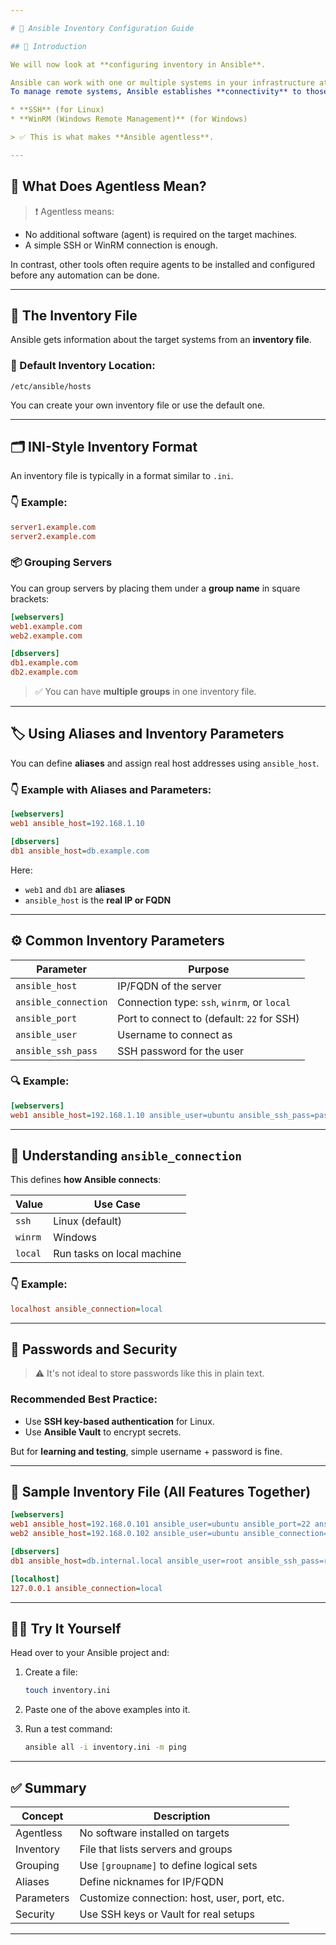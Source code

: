 ```yaml
---

# 📘 Ansible Inventory Configuration Guide

## 🎯 Introduction

We will now look at **configuring inventory in Ansible**.

Ansible can work with one or multiple systems in your infrastructure at the same time.
To manage remote systems, Ansible establishes **connectivity** to those servers using:

* **SSH** (for Linux)
* **WinRM (Windows Remote Management)** (for Windows)

> ✅ This is what makes **Ansible agentless**.

---
```


## 🧩 What Does Agentless Mean?

> ❗ Agentless means:

* No additional software (agent) is required on the target machines.
* A simple SSH or WinRM connection is enough.

In contrast, other tools often require agents to be installed and configured before any automation can be done.

---

## 📁 The Inventory File

Ansible gets information about the target systems from an **inventory file**.

### 📌 Default Inventory Location:

```
/etc/ansible/hosts
```

You can create your own inventory file or use the default one.

---

## 🗂️ INI-Style Inventory Format

An inventory file is typically in a format similar to `.ini`.

### 👇 Example:

```ini
server1.example.com
server2.example.com
```

### 📦 Grouping Servers

You can group servers by placing them under a **group name** in square brackets:

```ini
[webservers]
web1.example.com
web2.example.com

[dbservers]
db1.example.com
db2.example.com
```

> ✅ You can have **multiple groups** in one inventory file.

---

## 🏷️ Using Aliases and Inventory Parameters

You can define **aliases** and assign real host addresses using `ansible_host`.

### 👇 Example with Aliases and Parameters:

```ini
[webservers]
web1 ansible_host=192.168.1.10

[dbservers]
db1 ansible_host=db.example.com
```

Here:

* `web1` and `db1` are **aliases**
* `ansible_host` is the **real IP or FQDN**

---

## ⚙️ Common Inventory Parameters

| Parameter            | Purpose                                     |
| -------------------- | ------------------------------------------- |
| `ansible_host`       | IP/FQDN of the server                       |
| `ansible_connection` | Connection type: `ssh`, `winrm`, or `local` |
| `ansible_port`       | Port to connect to (default: `22` for SSH)  |
| `ansible_user`       | Username to connect as                      |
| `ansible_ssh_pass`   | SSH password for the user                   |

### 🔍 Example:

```ini
[webservers]
web1 ansible_host=192.168.1.10 ansible_user=ubuntu ansible_ssh_pass=password ansible_port=22
```

---

## 🧠 Understanding `ansible_connection`

This defines **how Ansible connects**:

| Value   | Use Case                   |
| ------- | -------------------------- |
| `ssh`   | Linux (default)            |
| `winrm` | Windows                    |
| `local` | Run tasks on local machine |

### 👇 Example:

```ini
localhost ansible_connection=local
```

---

## 🔐 Passwords and Security

> ⚠️ It's not ideal to store passwords like this in plain text.

### Recommended Best Practice:

* Use **SSH key-based authentication** for Linux.
* Use **Ansible Vault** to encrypt secrets.

But for **learning and testing**, simple username + password is fine.

---

## 🧪 Sample Inventory File (All Features Together)

```ini
[webservers]
web1 ansible_host=192.168.0.101 ansible_user=ubuntu ansible_port=22 ansible_ssh_pass=ubuntu123
web2 ansible_host=192.168.0.102 ansible_user=ubuntu ansible_connection=ssh

[dbservers]
db1 ansible_host=db.internal.local ansible_user=root ansible_ssh_pass=rootpass

[localhost]
127.0.0.1 ansible_connection=local
```

---

## 🧑‍💻 Try It Yourself

Head over to your Ansible project and:

1. Create a file:

   ```bash
   touch inventory.ini
   ```

2. Paste one of the above examples into it.

3. Run a test command:

   ```bash
   ansible all -i inventory.ini -m ping
   ```

---

## ✅ Summary

| Concept    | Description                                  |
| ---------- | -------------------------------------------- |
| Agentless  | No software installed on targets             |
| Inventory  | File that lists servers and groups           |
| Grouping   | Use `[groupname]` to define logical sets     |
| Aliases    | Define nicknames for IP/FQDN                 |
| Parameters | Customize connection: host, user, port, etc. |
| Security   | Use SSH keys or Vault for real setups        |

---
